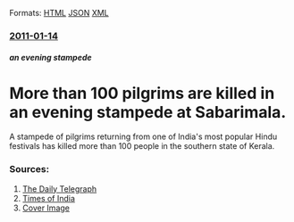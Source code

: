 
Formats: [HTML](/news/2011/01/14/more-than-100-pilgrims-are-killed-in-an-evening-stampede-at-sabarimala.html)  [JSON](/news/2011/01/14/more-than-100-pilgrims-are-killed-in-an-evening-stampede-at-sabarimala.json)  [XML](/news/2011/01/14/more-than-100-pilgrims-are-killed-in-an-evening-stampede-at-sabarimala.xml)  

### [2011-01-14](/news/2011/01/14/index.md)

##### an evening stampede
# More than 100 pilgrims are killed in an evening stampede at Sabarimala. 

A stampede of pilgrims returning from one of India&#039;s most popular Hindu festivals has killed more than 100 people in the southern state of Kerala.


### Sources:

1. [The Daily Telegraph](http://www.telegraph.co.uk/news/worldnews/asia/india/8261037/Indian-temple-stampede-kills-over-100.html)
2. [Times of India](http://timesofindia.indiatimes.com/india/Sabarimala-stampede-kills-over-100-scores-injured/articleshow/7287925.cms)
2. [Cover Image](http://i.telegraph.co.uk/multimedia/archive/01804/hindu_1804136a.jpg)
